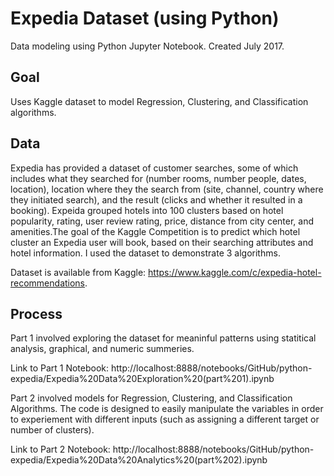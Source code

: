 # Expedia Dataset (using Python)

Data modeling using Python Jupyter Notebook. Created July 2017. 

Goal
--------------------
Uses Kaggle dataset to model Regression, Clustering, and Classification algorithms. 

Data
--------------------
Expedia has provided a dataset of customer searches, some of which includes what they searched for (number rooms, number people, dates, location), location where they the search from (site, channel, country where they initiated search), and the result (clicks and whether it resulted in a booking). Expeida grouped hotels into 100 clusters based on hotel popularity, rating, user review rating, price, distance from city center, and amenities.The goal of the Kaggle Competition is to predict which hotel cluster an Expedia user will book, based on their searching attributes and hotel information. I used the dataset to demonstrate 3 algorithms.

Dataset is available from Kaggle: https://www.kaggle.com/c/expedia-hotel-recommendations.

Process
--------------------
Part 1 involved exploring the dataset for meaninful patterns using statitical analysis, graphical, and numeric summeries.

Link to Part 1 Notebook: http://localhost:8888/notebooks/GitHub/python-expedia/Expedia%20Data%20Exploration%20(part%201).ipynb

Part 2 involved models for Regression, Clustering, and Classification Algorithms. The code is designed to easily manipulate the variables in order to experiement with different inputs (such as assigning a different target or number of clusters).


Link to Part 2 Notebook: http://localhost:8888/notebooks/GitHub/python-expedia/Expedia%20Data%20Analytics%20(part%202).ipynb
